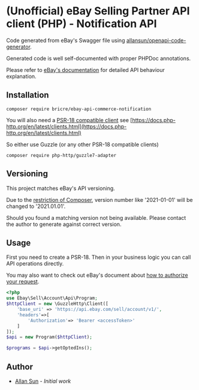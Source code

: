 # (Unofficial) eBay Selling Partner API client (PHP) - Notification API

Code generated from eBay's Swagger file
using [allansun/openapi-code-generator](https://github.com/allansun/openapi-code-generator).

Generated code is well self-documented with proper PHPDoc annotations.

Please refer to [eBay's documentation](https://developer.ebay.com/develop/apis) for detailed API behaviour
explanation.

## Installation

```shell
composer require bricre/ebay-api-commerce-notification
```

You will also need a [PSR-18 compatible client](https://www.php-fig.org/psr/psr-18/) see
[https://docs.php-http.org/en/latest/clients.html](https://docs.php-http.org/en/latest/clients.html)

So either use Guzzle (or any other PSR-18 compatible clients)

```shell
composer require php-http/guzzle7-adapter
```

## Versioning

This project matches eBay's API versioning.

Due to the [restriction of Composer](https://getcomposer.org/doc/articles/versions.md), version number like
'2021-01-01' will be changed to '2021.01.01'.

Should you found a matching version not being available. Please contact the author to generate against correct version.

## Usage

First you need to create a PSR-18. Then in your business logic you can call API operations directly.

You may also want to check out eBay's document
about [how to authorize your request](https://developer.ebay.com/api-docs/static/oauth-scopes.html).

```php
<?php
use Ebay\Sell\Account\Api\Program;
$httpClient = new \GuzzleHttp\Client([
    'base_uri' => 'https://api.ebay.com/sell/account/v1/',
    'headers'=>[
        'Authorization'=> 'Bearer <accessToken>'
    ]
]);
$api = new Program($httpClient);

$programs = $api->getOptedIns();

```

## Author

* [Allan Sun](https://github.com/allansun) - *Initial work*
